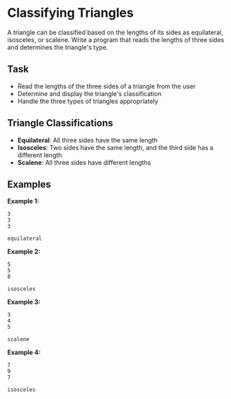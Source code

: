 # Classifying Triangles

A triangle can be classified based on the lengths of its sides as equilateral, isosceles, or scalene. Write a program that reads the lengths of three sides and determines the triangle's type.

## Task
- Read the lengths of the three sides of a triangle from the user
- Determine and display the triangle's classification
- Handle the three types of triangles appropriately

## Triangle Classifications
- **Equilateral**: All three sides have the same length
- **Isosceles**: Two sides have the same length, and the third side has a different length
- **Scalene**: All three sides have different lengths

## Examples
**Example 1:**
```
3
3
3
```
```
equilateral
```

**Example 2:**
```
5
5
8
```
```
isosceles
```

**Example 3:**
```
3
4
5
```
```
scalene
```

**Example 4:**
```
7
9
7
```
```
isosceles
```
